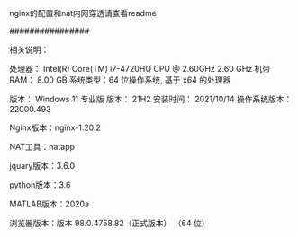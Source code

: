 nginx的配置和nat内网穿透请查看readme

################

相关说明：

处理器：  Intel(R) Core(TM) i7-4720HQ CPU @ 2.60GHz   2.60 GHz
机带RAM： 8.00 GB
系统类型：64 位操作系统, 基于 x64 的处理器

版本：        Windows 11 专业版
版本：        21H2
安装时间：    2021/10/14
操作系统版本：22000.493

Nginx版本：nginx-1.20.2

NAT工具：natapp

jquary版本：3.6.0

python版本：3.6

MATLAB版本：2020a

浏览器版本：版本 98.0.4758.82（正式版本） （64 位）
